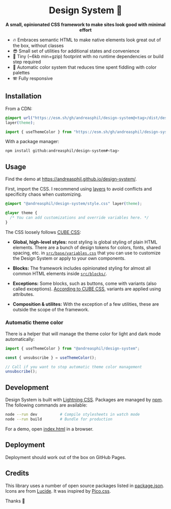 <h1 align="center">
  Design System 🐥
</h1>

<p align="center">
  <strong>A small, opinionated CSS framework to make sites look good with minimal effort</strong>
</p>

- 🔥 Embraces semantic HTML to make native elements look great out of the box, without classes
- 😎 Small set of utilities for additional states and convenience
- 🐛 Tiny (~6kb min+gzip) footprint with no runtime dependencies or build step required
- 🌈 Automatic color system that reduces time spent fiddling with color palettes
- 🪗 Fully responsive

## Installation

From a CDN:

```css
@import url("https://esm.sh/gh/andreasphil/design-system@<tag>/dist/design-system.css")
layer(theme);
```

```js
import { useThemeColor } from "https://esm.sh/gh/andreasphil/design-system@<tag>";
```

With a package manager:

```sh
npm install github:andreasphil/design-system#<tag>
```

## Usage

Find the demo at <https://andreasphil.github.io/design-system/>.

First, import the CSS. I recommend using [layers](https://developer.mozilla.org/en-US/docs/Learn/CSS/Building_blocks/Cascade_layers) to avoid conflicts and specificity chaos when customizing.

```css
@import "@andreasphil/design-system/style.css" layer(theme);

@layer theme {
  /* You can add customizations and override variables here. */
}
```

The CSS loosely follows [CUBE CSS](https://piccalil.li/blog/cube-css/):

- **Global, high-level styles:** nost styling is global styling of plain HTML elements. There are a bunch of design tokens for colors, fonts, shared spacing, etc. in [`src/base/variables.css`](./src/base/variables.css) that you can use to customize the Design System or apply to your own components.

- **Blocks:** The framework includes opinionated styling for almost all common HTML elements inside [`src/blocks/`](./src/blocks/).

- **Exceptions:** Some blocks, such as buttons, come with variants (also called exceptions). [According to CUBE CSS](https://cube.fyi/exception.html#why-data-attributes), variants are applied using attributes.

- **Composition & utilites:** With the exception of a few utilities, these are outside the scope of the framework.

### Automatic theme color

There is a helper that will manage the theme color for light and dark mode automatically:

```js
import { useThemeColor } from "@andreasphil/design-system";

const { unsubscribe } = useThemeColor();

// Call if you want to stop automatic theme color management
unsubscribe();
```

## Development

Design System is built with [Lightning CSS](https://lightningcss.dev). Packages are managed by [npm](https://npmjs.org). The following commands are available:

```sh
node --run dev          # Compile stylesheets in watch mode
node --run build        # Bundle for production
```

For a demo, open [index.html](./index.html) in a browser.

## Deployment

Deployment should work out of the box on GitHub Pages.

## Credits

This library uses a number of open source packages listed in [package.json](./package.json). Icons are from [Lucide](https://lucide.dev/). It was inspired by [Pico.css](https://picocss.com/).

Thanks 🙏
